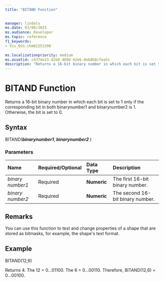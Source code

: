 ```yaml
---
title: "BITAND Function"
 
 
manager: lindalu
ms.date: 03/09/2015
ms.audience: Developer
ms.topic: reference
f1_keywords:
- Vis_DSS.chm82251398
 
ms.localizationpriority: medium
ms.assetid: c437de23-d2e0-469d-62e6-8eb8b8cfea5c
description: "Returns a 16-bit binary number in which each bit is set to 1 only if the corresponding bit in both binarynumber1 and binarynumber2 is 1. Otherwise, the bit is set to 0."
---
```


# BITAND Function

Returns a 16-bit binary number in which each bit is set to 1 only if the corresponding bit in both binarynumber1 and binarynumber2 is 1. Otherwise, the bit is set to 0. 
  
## Syntax

BITAND(***binarynumber1***, ***binarynumber2*** ) 
  
### Parameters

|**Name**|**Required/Optional**|**Data Type**|**Description**|
|:-----|:-----|:-----|:-----|
| _binary number1_ <br/> |Required  <br/> |**Numeric** <br/> |The first 16-bit binary number. |
| _binary number2_ <br/> |Required  <br/> |**Numeric** <br/> |The second 16-bit binary number. |
   
## Remarks

You can use this function to test and change properties of a shape that are stored as bitmasks, for example, the shape's text format.
  
## Example

BITAND(12,6)
  
Returns 4. The 12 = 0...01100. The 6 = 0...00110. Therefore, BITAND(12,6) = 0...00100.
  

